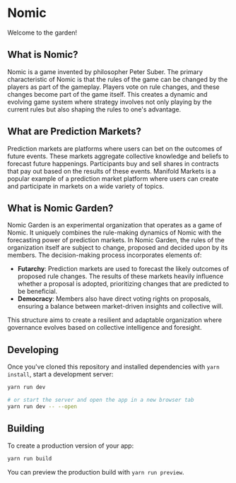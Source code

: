 # Nomic

Welcome to the garden!

## What is Nomic?

Nomic is a game invented by philosopher Peter Suber. The primary characteristic of Nomic is that the rules of the game can be changed by the players as part of the gameplay. Players vote on rule changes, and these changes become part of the game itself. This creates a dynamic and evolving game system where strategy involves not only playing by the current rules but also shaping the rules to one's advantage.

## What are Prediction Markets?

Prediction markets are platforms where users can bet on the outcomes of future events. These markets aggregate collective knowledge and beliefs to forecast future happenings. Participants buy and sell shares in contracts that pay out based on the results of these events.
Manifold Markets is a popular example of a prediction market platform where users can create and participate in markets on a wide variety of topics.

## What is Nomic Garden?

Nomic Garden is an experimental organization that operates as a game of Nomic. It uniquely combines the rule-making dynamics of Nomic with the forecasting power of prediction markets.
In Nomic Garden, the rules of the organization itself are subject to change, proposed and decided upon by its members. The decision-making process incorporates elements of:

- **Futarchy**: Prediction markets are used to forecast the likely outcomes of proposed rule changes. The results of these markets heavily influence whether a proposal is adopted, prioritizing changes that are predicted to be beneficial.
- **Democracy**: Members also have direct voting rights on proposals, ensuring a balance between market-driven insights and collective will.

This structure aims to create a resilient and adaptable organization where governance evolves based on collective intelligence and foresight.

## Developing

Once you've cloned this repository and installed dependencies with `yarn install`, start a development server:

```bash
yarn run dev

# or start the server and open the app in a new browser tab
yarn run dev -- --open
```

## Building

To create a production version of your app:

```bash
yarn run build
```

You can preview the production build with `yarn run preview`.
